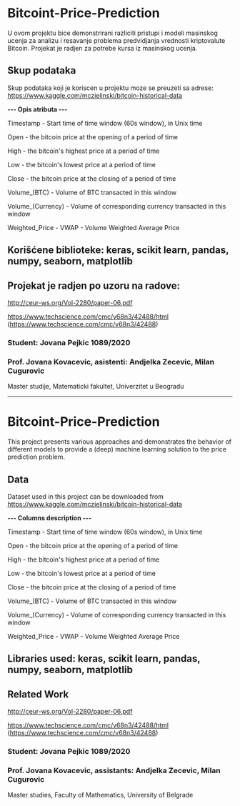 # Bitcoint-Price-Prediction


U ovom projektu bice demonstrirani razliciti pristupi i modeli masinskog ucenja za analizu i resavanje problema predvidjanja vrednosti kriptovalute Bitcoin. Projekat je radjen za potrebe kursa iz masinskog ucenja.


## Skup podataka

Skup podataka koji je koriscen u projektu moze se preuzeti sa adrese: https://www.kaggle.com/mczielinski/bitcoin-historical-data


**--- Opis atributa ---**

Timestamp - Start time of time window (60s window), in Unix time

Open - the bitcoin price at the opening of a period of time

High - the bitcoin's highest price at a period of time

Low - the bitcoin's lowest price at a period of time

Close - the bitcoin price at the closing of a period of time

Volume_(BTC) - Volume of BTC transacted in this window

Volume_(Currency) - Volume of corresponding currency transacted in this window

Weighted_Price - VWAP - Volume Weighted Average Price

## Korišćene biblioteke: keras, scikit learn, pandas, numpy, seaborn, matplotlib

## Projekat je radjen po uzoru na radove:

http://ceur-ws.org/Vol-2280/paper-06.pdf

https://www.techscience.com/cmc/v68n3/42488/html (https://www.techscience.com/cmc/v68n3/42488)


### Student: **Jovana Pejkic 1089/2020**

### Prof. **Jovana Kovacevic**, asistenti: **Andjelka Zecevic**, **Milan Cugurovic**

Master studije, Matematicki fakultet, Univerzitet u Beogradu


------------------------------------------------------------


# Bitcoint-Price-Prediction


This project presents various approaches and demonstrates the behavior of different models to provide a (deep) machine learning solution to the price prediction problem.


## Data

Dataset used in this project can be downloaded from https://www.kaggle.com/mczielinski/bitcoin-historical-data


**--- Columns description ---**

Timestamp - Start time of time window (60s window), in Unix time

Open - the bitcoin price at the opening of a period of time

High - the bitcoin's highest price at a period of time

Low - the bitcoin's lowest price at a period of time

Close - the bitcoin price at the closing of a period of time

Volume_(BTC) - Volume of BTC transacted in this window

Volume_(Currency) - Volume of corresponding currency transacted in this window

Weighted_Price - VWAP - Volume Weighted Average Price

## Libraries used: keras, scikit learn, pandas, numpy, seaborn, matplotlib

## Related Work

http://ceur-ws.org/Vol-2280/paper-06.pdf

https://www.techscience.com/cmc/v68n3/42488/html (https://www.techscience.com/cmc/v68n3/42488)


### Student: **Jovana Pejkic 1089/2020**

### Prof. **Jovana Kovacevic**, assistants: **Andjelka Zecevic**, **Milan Cugurovic**

Master studies, Faculty of Mathematics, University of Belgrade


